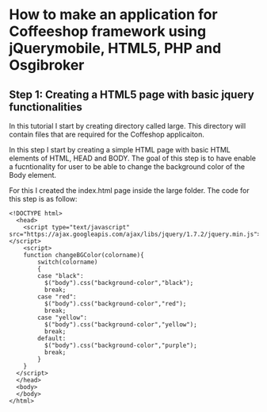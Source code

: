 # How to make an application for Coffeeshop framework using jQuerymobile, HTML5, PHP and Osgibroker

## Step 1: Creating a HTML5 page with basic jquery functionalities

In this tutorial I start by creating directory called large. This directory will contain files that are required for the Coffeshop applicaiton.

In this step I start by creating a simple HTML page with basic HTML elements of HTML, HEAD and BODY. The goal of this step is to have enable a fucntionality for user to be able to change the background color of the Body element.

For this I created the index.html page inside the large folder. The code for this step is as follow:

```
<!DOCTYPE html>
  <head>
    <script type="text/javascript" src="https://ajax.googleapis.com/ajax/libs/jquery/1.7.2/jquery.min.js"></script>
    <script>
	function changeBGColor(colorname){
		switch(colorname)
		{
		case "black":
		  $("body").css("background-color","black");
		  break;
		case "red":
		  $("body").css("background-color","red");
		  break;
		case "yellow":
		  $("body").css("background-color","yellow");
		  break;
		default:
		  $("body").css("background-color","purple");
		  break;
		}
	}
  </script>
  </head>
  <body>
  </body>
</html>
```

